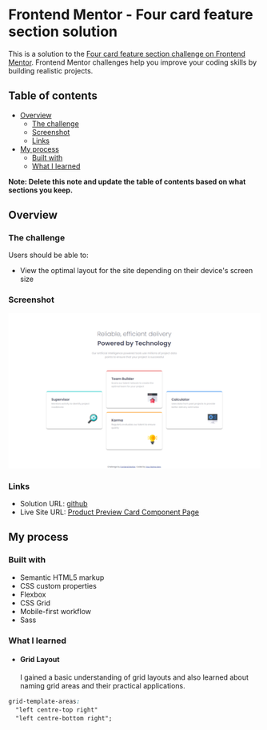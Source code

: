 # Frontend Mentor - Four card feature section solution

This is a solution to the [Four card feature section challenge on Frontend Mentor](https://www.frontendmentor.io/challenges/four-card-feature-section-weK1eFYK). Frontend Mentor challenges help you improve your coding skills by building realistic projects.

## Table of contents

- [Overview](#overview)
  - [The challenge](#the-challenge)
  - [Screenshot](#screenshot)
  - [Links](#links)
- [My process](#my-process)
  - [Built with](#built-with)
  - [What I learned](#what-i-learned)

**Note: Delete this note and update the table of contents based on what sections you keep.**

## Overview

### The challenge

Users should be able to:

- View the optimal layout for the site depending on their device's screen size

### Screenshot

![](./screenshot-four-card-feature.png)

### Links

- Solution URL: [github](https://github.com/nitinrs95/four-card-feature-section-master.git)
- Live Site URL: [Product Preview Card Component Page](https://nitinrs95.github.io/four-card-feature-section-master/)

## My process

### Built with

- Semantic HTML5 markup
- CSS custom properties
- Flexbox
- CSS Grid
- Mobile-first workflow
- Sass

### What I learned

- #### Grid Layout
  I gained a basic understanding of grid layouts and also learned about naming grid areas and their practical applications.

```css
grid-template-areas:
  "left centre-top right"
  "left centre-bottom right";
```
